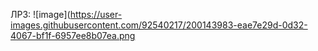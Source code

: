 ЛР3:
![image](https://user-images.githubusercontent.com/92540217/200143983-eae7e29d-0d32-4067-bf1f-6957ee8b07ea.png
